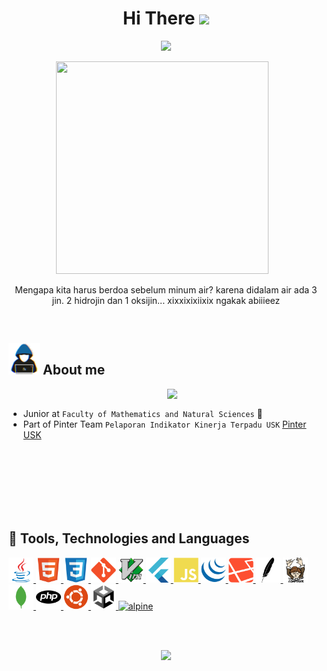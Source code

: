<!--
**skuknuraknu/skuknuraknu** is a ✨ _special_ ✨ repository because its `README.md` (this file) appears on your GitHub profile.

Here are some ideas to get you started:

- 🔭 I’m currently working on ...
- 🌱 I’m currently learning ...
- 👯 I’m looking to collaborate on ...
- 🤔 I’m looking for help with ...
- 💬 Ask me about ...
- 📫 How to reach me: ...
- 😄 Pronouns: ...
- ⚡ Fun fact: ...
-->
<h1 align="center"><b>Hi There  </b><img src="https://media.giphy.com/media/hvRJCLFzcasrR4ia7z/giphy.gif" width="35"></h1>

<p align="center">
  <a href="https://github.com/DenverCoder1/readme-typing-svg"><img src="https://readme-typing-svg.herokuapp.com?font=Time+New+Roman&color=cyan&size=25&center=true&vCenter=true&width=600&height=100&lines=Assalamualaikum+Warahmatullah+Wr+Wb..&hearts;++;Selalu+menyerah;Jangan+pernah+semangat..;Tetap+putus+asa..<3"></a>
</p>
<p align="center"> 
<img src="https://i.gifer.com/origin/55/55f1f99ec4fceab6af26e290a9bccdcd.gif" width="340" height="340"/>&nbsp&nbsp&nbsp
</p>
<p align="center">Mengapa kita harus berdoa sebelum minum air? karena didalam air ada 3 jin. 2 hidrojin dan 1 oksijin... xixxixixiixix ngakak abiiieez</p>
<br>

## <picture><img src = "https://github.com/0xAbdulKhalid/0xAbdulKhalid/raw/main/assets/mdImages/about_me.gif" width = 50px></picture> **About me**

<picture> <img align="right" src="https://user-images.githubusercontent.com/106018819/236599386-e30955a9-afdf-494b-8748-3cdd1a7ce215.jpg" width = 250px></picture>

<br>

- Junior at `Faculty of Mathematics and Natural Sciences` 🏫
- Part of Pinter Team `Pelaporan Indikator Kinerja Terpadu USK` <a href="https://pinter.usk.ac.id" target="_blank">Pinter USK</a>

<br><br><br><br><br><br>
## 🔮 Tools, Technologies and Languages

<p align="left"> 
<a href="https://www.java.com" target="_blank"> 
<img src="https://raw.githubusercontent.com/devicons/devicon/master/icons/java/java-original.svg" alt="java" width="40" height="40"/> </a> 
<a href="https://html.spec.whatwg.org" target="_blank"> 
<img src="https://raw.githubusercontent.com/devicons/devicon/master/icons/html5/html5-original.svg" alt="html5" width="40" height="40"/> </a> <a href="https://www.w3.org/Style/CSS/" target="_blank"> <img src="https://raw.githubusercontent.com/devicons/devicon/master/icons/css3/css3-original.svg" alt="css3" width="40" height="40"/> </a> 
<a href="https://git-scm.com" target="_blank"> 
<img src="https://raw.githubusercontent.com/devicons/devicon/master/icons/git/git-original.svg" alt="git" width="40" height="40"/> </a> 
<a href="https://www.vim.org" target="_blank"> 
<img src="https://raw.githubusercontent.com/devicons/devicon/master/icons/vim/vim-original.svg" alt="vim" width="40" height="40"/> </a>
<a href="https://www.flutter.dev" target="_blank"> 
<img src="https://raw.githubusercontent.com/devicons/devicon/master/icons/flutter/flutter-original.svg" alt="flutter" width="40" height="40"/> </a>
<a href="https://www.developer.mozilla.org/en-US/docs/Web/JavaScript" target="_blank"> 
<img src="https://raw.githubusercontent.com/devicons/devicon/master/icons/javascript/javascript-plain.svg" alt="javascript" width="40" height="40"/> </a>
<a href="https://www.developer.mozilla.org/en-US/docs/Web/JavaScript" target="_blank"> 
<img src="https://raw.githubusercontent.com/devicons/devicon/master/icons/jquery/jquery-original.svg" alt="jquery" width="40" height="40"/> </a>
<a href="https://www.laravel.com" target="_blank"> 
<img src="https://raw.githubusercontent.com/devicons/devicon/master/icons/laravel/laravel-plain.svg" alt="laravel" width="40" height="40"/> </a>
<a href="https://https://httpd.apache.org" target="_blank"> 
<img src="https://raw.githubusercontent.com/devicons/devicon/master/icons/apache/apache-plain.svg" alt="apache" width="40" height="40"/> </a>
<a href="https://www.getcomposer.org" target="_blank"> 
<img src="https://raw.githubusercontent.com/devicons/devicon/master/icons/composer/composer-original.svg" alt="composer" width="40" height="40"/> </a>
<a href="https://www.mongodb.com" target="_blank"> 
<img src="https://raw.githubusercontent.com/devicons/devicon/master/icons/mongodb/mongodb-plain.svg" alt="mongodb" width="40" height="40"/> </a>
<a href="https://www.php.com" target="_blank"> 
<img src="https://raw.githubusercontent.com/devicons/devicon/master/icons/php/php-plain.svg" alt="php" width="40" height="40"/> </a>
<a href="https://www.ubuntu.com" target="_blank"> 
<img src="https://raw.githubusercontent.com/devicons/devicon/master/icons/ubuntu/ubuntu-plain.svg" alt="ubuntu" width="40" height="40"/> </a>
<a href="#" target="_blank"> 
<img src="https://raw.githubusercontent.com/devicons/devicon/master/icons/unity/unity-original.svg" alt="unity" width="40" height="40"/> </a>
<a href="https://www.alpinejs.dev" target="_blank"> 
<img src="https://avatars.githubusercontent.com/u/59030169?s=280&v=4" alt="alpine" width="40" height="40"/> </a>
</p>

<br>
<br>
<p align="center"><img src="https://miro.medium.com/v2/resize:fit:960/1*Qe60suSfV_KDs5syR76B-A.gif"/></p>
